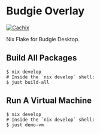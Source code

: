 # Budgie Overlay

[![Cachix](https://github.com/FedericoSchonborn/nix-budgie/actions/workflows/cachix.yaml/badge.svg)](https://github.com/FedericoSchonborn/nix-budgie/actions/workflows/cachix.yaml)

Nix Flake for Budgie Desktop.

## Build All Packages

```shell
$ nix develop
# Inside the `nix develop` shell:
$ just build-all
```

## Run A Virtual Machine

```shell
$ nix develop
# Inside the `nix develop` shell:
$ just demo-vm
```
